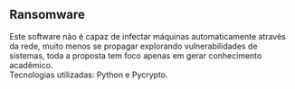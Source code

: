 ## Ransomware 

Este software não é capaz de infectar máquinas automaticamente através da rede, muito menos se propagar explorando vulnerabilidades de sistemas, toda a proposta tem foco apenas em gerar conhecimento acadêmico. <br/>
Tecnologias utilizadas: Python e Pycrypto.
